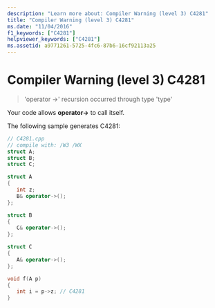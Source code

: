 ```yaml
---
description: "Learn more about: Compiler Warning (level 3) C4281"
title: "Compiler Warning (level 3) C4281"
ms.date: "11/04/2016"
f1_keywords: ["C4281"]
helpviewer_keywords: ["C4281"]
ms.assetid: a9771261-5725-4fc6-87b6-16cf92113a25
---
```

# Compiler Warning (level 3) C4281

> 'operator ->' recursion occurred through type 'type'

Your code allows **operator->** to call itself.

The following sample generates C4281:

```cpp
// C4281.cpp
// compile with: /W3 /WX
struct A;
struct B;
struct C;

struct A
{
   int z;
   B& operator->();
};

struct B
{
   C& operator->();
};

struct C
{
   A& operator->();
};

void f(A p)
{
   int i = p->z; // C4281
}
```
